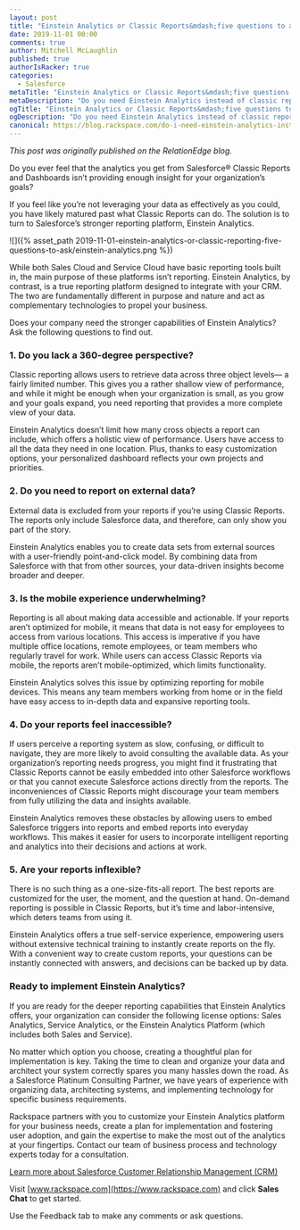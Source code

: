 ```yaml
---
layout: post
title: "Einstein Analytics or Classic Reports&mdash;five questions to ask yourself"
date: 2019-11-01 00:00
comments: true
author: Mitchell McLaughlin
published: true
authorIsRacker: true
categories:
  - Salesforce
metaTitle: "Einstein Analytics or Classic Reports&mdash;five questions to ask yourself"
metaDescription: "Do you need Einstein Analytics instead of classic reporting? Five questions to ask yourself."
ogTitle: "Einstein Analytics or Classic Reports&mdash;five questions to ask yourself"
ogDescription: "Do you need Einstein Analytics instead of classic reporting? Five questions to ask yourself."
canonical: https://blog.rackspace.com/do-i-need-einstein-analytics-instead-of-classic-reporting-5-questions-to-ask-yourself/
---
```


*This post was originally published on the RelationEdge blog.*

Do you ever feel that the analytics you get from Salesforce&reg; Classic Reports
and Dashboards isn’t providing enough insight for your organization’s goals?

If you feel like you’re not leveraging your data as effectively as you could,
you have likely matured past what Classic Reports can do. The solution
is to turn to Salesforce’s stronger reporting platform, Einstein Analytics.

<!-- more -->

![]({% asset_path 2019-11-01-einstein-analytics-or-classic-reporting-five-questions-to-ask/einstein-analytics.png %})

While both Sales Cloud and Service Cloud have basic reporting tools built in,
the main purpose of these platforms isn’t reporting. Einstein Analytics, by
contrast, is a true reporting platform designed to integrate with your CRM. The
two are fundamentally different in purpose and nature and act as complementary
technologies to propel your business.

Does your company need the stronger capabilities of Einstein Analytics? Ask the
following questions to find out.

### 1. Do you lack a 360-degree perspective?

Classic reporting allows users to retrieve data across three object levels&mdash;
a fairly limited number. This gives you a rather shallow view of performance,
and while it might be enough when your organization is small, as you grow and your
goals expand, you need reporting that provides a more complete view of your data.

Einstein Analytics doesn’t limit how many cross objects a report can include,
which offers a holistic view of performance. Users have access to all the data they
need in one location. Plus, thanks to easy customization options, your
personalized dashboard reflects your own projects and priorities.

### 2. Do you need to report on external data?

External data is excluded from your reports if you’re using Classic Reports.
The reports only include Salesforce data, and therefore, can only show you part of
the story.

Einstein Analytics enables you to create data sets from external sources with a
user-friendly point-and-click model. By combining data from Salesforce with that
from other sources, your data-driven insights become broader and deeper.

### 3. Is the mobile experience underwhelming?

Reporting is all about making data accessible and actionable. If your reports
aren’t optimized for mobile, it means that data is not easy for employees to
access from various locations. This access is imperative if you have multiple
office locations, remote employees, or team members who regularly travel for
work. While users can access Classic Reports via mobile, the reports aren’t
mobile-optimized, which limits functionality.

Einstein Analytics solves this issue by optimizing reporting for mobile devices.
This means any team members working from home or in the field have easy access
to in-depth data and expansive reporting tools.

### 4. Do your reports feel inaccessible?

If users perceive a reporting system as slow, confusing, or difficult to
navigate, they are more likely to avoid consulting the available data. As your
organization’s reporting needs progress, you might find it frustrating that
Classic Reports cannot be easily embedded into other Salesforce workflows or
that you cannot execute Salesforce actions directly from the reports. The
inconveniences of Classic Reports might discourage your team members from
fully utilizing the data and insights available.

Einstein Analytics removes these obstacles by allowing users to embed Salesforce
triggers into reports and embed reports into everyday workflows. This makes it
easier for users to incorporate intelligent reporting and analytics into their
decisions and actions at work.

### 5. Are your reports inflexible?

There is no such thing as a one-size-fits-all report. The best reports are
customized for the user, the moment, and the question at hand. On-demand
reporting is possible in Classic Reports, but it’s time and labor-intensive,
which deters teams from using it.

Einstein Analytics offers a true self-service experience, empowering users
without extensive technical training to instantly create reports on the fly.
With a convenient way to create custom reports, your questions can be instantly
connected with answers, and decisions can be backed up by data.

### Ready to implement Einstein Analytics?

If you are ready for the deeper reporting capabilities that Einstein Analytics
offers, your organization can consider the following license options: Sales
Analytics, Service Analytics, or the Einstein Analytics Platform (which includes
both Sales and Service).

No matter which option you choose, creating a thoughtful plan for implementation
is key. Taking the time to clean and organize your data and architect your
system correctly spares you many hassles down the road. As a Salesforce
Platinum Consulting Partner, we have years of experience with organizing data,
architecting systems, and implementing technology for specific business
requirements.

Rackspace partners with you to customize your Einstein Analytics platform
for your business needs, create a plan for implementation and fostering user
adoption, and gain the expertise to make the most out of the analytics at your
fingertips. Contact our team of business process and technology experts today
for a consultation.

<a class="cta teal" id="cta" href="https://www.rackspace.com/salesforce">Learn more about Salesforce Customer Relationship Management (CRM)</a>

Visit [www.rackspace.com](https://www.rackspace.com) and click **Sales Chat**
to get started.

Use the Feedback tab to make any comments or ask questions.
